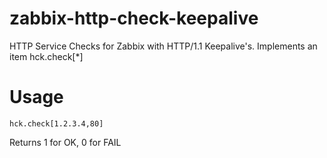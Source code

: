 zabbix-http-check-keepalive
===========================

HTTP Service Checks for Zabbix with HTTP/1.1 Keepalive's. Implements an item hck.check[*]

# Usage
```
hck.check[1.2.3.4,80]
```

Returns 1 for OK, 0 for FAIL